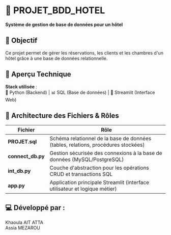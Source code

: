 # 🏨 PROJET_BDD_HOTEL  
**Système de gestion de base de données pour un hôtel**  
## 🎯 Objectif  
Ce projet permet de gérer les réservations, 
les clients et les chambres d'un hôtel grâce à une base de données relationnelle.
## 🌟 Aperçu Technique
**Stack utilisée** :  
🐍 Python (Backend) | 📊 SQL (Base de données) | 🎨 Streamlit (Interface Web)  
## 📂 Architecture des Fichiers & Rôles

| Fichier         | Rôle                                                                 |
|-----------------|----------------------------------------------------------------------|
| **PROJET.sql**  | Schéma relationnel de la base de données (tables, relations, procédures stockées) |
| **connect_db.py** | Gestion sécurisée des connexions à la base de données (MySQL/PostgreSQL) |
| **int_db.py**   | Couche d'abstraction pour les opérations CRUD et transactions SQL    |
| **app.py**      | Application principale Streamlit (interface utilisateur et logique métier) |

## 💻 Développé par :
Khaoula AIT ATTA                                                                                                                                                                           
Assia MEZAROU
